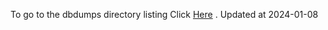 To go to the dbdumps directory listing Click [Here](https://ipfs.io/ipfs/bafkreiaroui7y3uku56ta24xhp5rxmjkocjlqyfsia57ngkfsaatwlwsui) . Updated at 2024-01-08